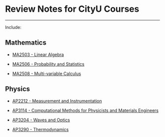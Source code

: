 # Review Notes for CityU Courses
* * *
Include: 

## Mathematics

+ [MA2503 - Linear Algebra](https://www.cityu.edu.hk/ug/201617/course/MA2503.htm)

+ [MA2506 - Probability and Statistics](https://www.cityu.edu.hk/ug/201617/course/MA2506.htm)

+ [MA2508 - Multi-variable Calculus](http://www.cityu.edu.hk/ug/201617/course/MA2508.htm)

## Physics

+ [AP2212 - Measurement and Instrumentation](https://www.cityu.edu.hk/ug/201617/course/AP2212.htm)

+ [AP3114 - Computational Methods for Physicists and Materials Engineers](https://www.cityu.edu.hk/ug/201617/course/AP3114.htm)

+ [AP3204 - Waves and Optics](http://www.cityu.edu.hk/ug/201617/course/AP3204.htm)

+ [AP3290 - Thermodynamics](https://www.cityu.edu.hk/ug/201617/course/AP3290.htm)


